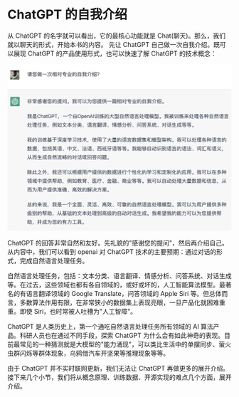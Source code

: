# ChatGPT 的自我介绍

从 ChatGPT 的名字就可以看出，它的最核心功能就是 Chat(聊天)。那么，我们就以聊天的形式，开始本书的内容。 先让 ChatGPT 自己做一次自我介绍。既可以展现 ChatGPT 的产品使用形式，也可以快速了解 ChatGPT 的技术概念：

![](/images/begin/intro.png)

ChatGPT 的回答非常自然和友好。先礼貌的"感谢您的提问"，然后再介绍自己。从内容中，我们可以看到 openai 对 ChatGPT 技术的主要预期：通过对话的形式，完成自然语言处理任务。

自然语言处理任务，包括：文本分类、语言翻译、情感分析、问答系统、对话生成等。在过去，这些领域也都有各自领域的，或好或坏的，人工智能算法模型。最著名的有语言翻译领域的 Google Translate，问答领域的 Apple Siri 等。但总体而言，多数算法作用有限，在非常狭小的数据集上表现亮眼，一旦产品化就困难重重。即使 Siri，也时常被人吐槽为"人工智障"。

ChatGPT 是人类历史上，第一个通吃自然语言处理任务所有领域的 AI 算法产品。科研人员也在通过不同手段，探索 ChatGPT 为什么会有如此神奇的表现。目前最常见的一种猜测就是大模型的"能力涌现"，可以类比生活中的单摆同步、萤火虫群闪烁等群体现象，乌鸦借汽车开坚果等推理现象等等。

由于 ChatGPT 并不实时联网更新，我们无法让 ChatGPT 再做更多的展开介绍。接下来几个小节，我们将从概念原理、训练数据、开源实现的难点几个方面，展开介绍。

